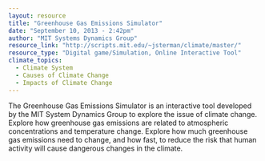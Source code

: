 ```yaml
---
layout: resource
title: "Greenhouse Gas Emissions Simulator"
date: "September 10, 2013 - 2:42pm"
author: "MIT Systems Dynamics Group"
resource_link: "http://scripts.mit.edu/~jsterman/climate/master/"
resource_type: "Digital game/Simulation, Online Interactive Tool"
climate_topics:
  - Climate System
  - Causes of Climate Change
  - Impacts of Climate Change
---
```


The Greenhouse Gas Emissions Simulator is an interactive tool developed by the MIT System Dynamics Group to explore the issue of climate change. Explore how greenhouse gas emissions are related to atmospheric concentrations and temperature change. Explore how much greenhouse gas emissions need to change, and how fast, to reduce the risk that human activity will cause dangerous changes in the climate.